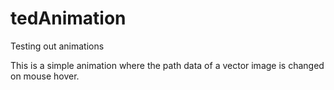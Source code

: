 # tedAnimation
Testing out animations

This is a simple animation where the path data of a vector image is changed on mouse hover.

